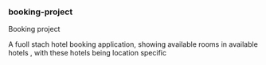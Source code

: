 ### booking-project
Booking project

A fuoll stach hotel booking application, showing available rooms in available hotels , with these hotels being location specific


